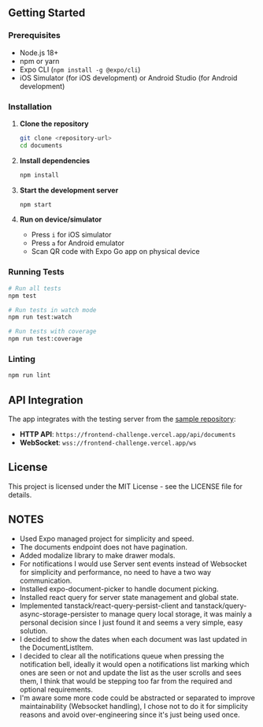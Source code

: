## Getting Started

### Prerequisites

- Node.js 18+
- npm or yarn
- Expo CLI (`npm install -g @expo/cli`)
- iOS Simulator (for iOS development) or Android Studio (for Android development)

### Installation

1. **Clone the repository**

   ```bash
   git clone <repository-url>
   cd documents
   ```

2. **Install dependencies**

   ```bash
   npm install
   ```

3. **Start the development server**

   ```bash
   npm start
   ```

4. **Run on device/simulator**
   - Press `i` for iOS simulator
   - Press `a` for Android emulator
   - Scan QR code with Expo Go app on physical device

### Running Tests

```bash
# Run all tests
npm test

# Run tests in watch mode
npm run test:watch

# Run tests with coverage
npm run test:coverage
```

### Linting

```bash
npm run lint
```

## API Integration

The app integrates with the testing server from the [sample repository](https://github.com/holdedlab/frontend-challenge):

- **HTTP API**: `https://frontend-challenge.vercel.app/api/documents`
- **WebSocket**: `wss://frontend-challenge.vercel.app/ws`

## License

This project is licensed under the MIT License - see the LICENSE file for details.

## NOTES

- Used Expo managed project for simplicity and speed.
- The documents endpoint does not have pagination.
- Added modalize library to make drawer modals.
- For notifications I would use Server sent events instead of Websocket for simplicity and performance, no need to have a two way communication.
- Installed expo-document-picker to handle document picking.
- Installed react query for server state management and global state.
- Implemented tanstack/react-query-persist-client and tanstack/query-async-storage-persister to manage query local storage, it was mainly a personal decision since I just found it and seems a very simple, easy solution.
- I decided to show the dates when each document was last updated in the DocumentListItem.
- I decided to clear all the notifications queue when pressing the notification bell, ideally it would open a notifications list marking which ones are seen or not and update the list as the user scrolls and sees them, I think that would be stepping too far from the required and optional requirements.
- I'm aware some more code could be abstracted or separated to improve maintainability (Websocket handling), I chose not to do it for simplicity reasons and avoid over-engineering since it's just being used once.
